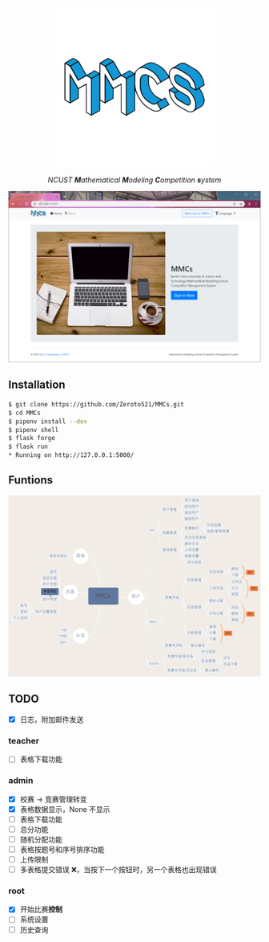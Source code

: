 <p align="center"><img src="assets/logo.png" alt="MMCs"></p>
<p align="center"><i>NCUST <b>M</b>athematical <b>M</b>odeling <b>C</b>ompetition <b>s</b>ystem</i></p>
<p align="center"><img src="assets/indexPage.png" alt="IndexPage"></p>

## Installation

```bash
$ git clone https://github.com/Zeroto521/MMCs.git
$ cd MMCs
$ pipenv install --dev
$ pipenv shell
$ flask forge
$ flask run
* Running on http://127.0.0.1:5000/
```

## Funtions

<p align="center"><img src="assets/functions.png" alt="functions"></p>

## TODO

-   [x] 日志，附加邮件发送

### teacher

-   [ ] 表格下载功能

### admin

-   [x] 校赛 -> 竞赛管理转变
-   [x] 表格数据显示，None 不显示
-   [ ] 表格下载功能
-   [ ] 总分功能
-   [ ] 随机分配功能
-   [ ] 表格按题号和序号排序功能
-   [ ] 上传限制
-   [ ] 多表格提交错误 ❌，当按下一个按钮时，另一个表格也出现错误

### root

-   [x] 开始比赛**控制**
-   [ ] 系统设置
-   [ ] 历史查询
